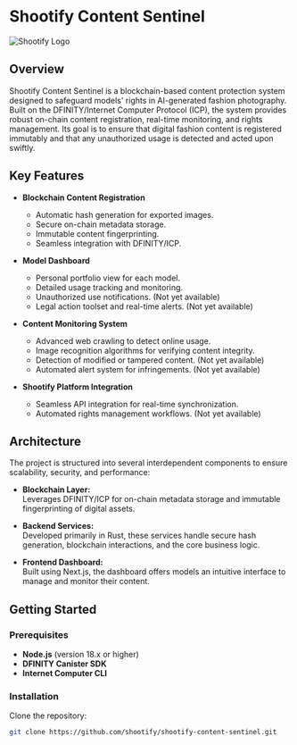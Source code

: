 # Shootify Content Sentinel

![Shootify Logo](./assets/logo.png) <!-- Replace with the actual path to your logo if available -->

## Overview

Shootify Content Sentinel is a blockchain-based content protection system designed to safeguard models' rights in AI-generated fashion photography. Built on the DFINITY/Internet Computer Protocol (ICP), the system provides robust on-chain content registration, real-time monitoring, and rights management. Its goal is to ensure that digital fashion content is registered immutably and that any unauthorized usage is detected and acted upon swiftly.

## Key Features

- **Blockchain Content Registration**
    - Automatic hash generation for exported images.
    - Secure on-chain metadata storage.
    - Immutable content fingerprinting.
    - Seamless integration with DFINITY/ICP.

- **Model Dashboard**
    - Personal portfolio view for each model.
    - Detailed usage tracking and monitoring.
    - Unauthorized use notifications. (Not yet available)
    - Legal action toolset and real-time alerts. (Not yet available)

- **Content Monitoring System**
    - Advanced web crawling to detect online usage.
    - Image recognition algorithms for verifying content integrity.
    - Detection of modified or tampered content. (Not yet available)
    - Automated alert system for infringements. (Not yet available)

- **Shootify Platform Integration**
    - Seamless API integration for real-time synchronization. 
    - Automated rights management workflows. (Not yet available)

## Architecture

The project is structured into several interdependent components to ensure scalability, security, and performance:

- **Blockchain Layer:**  
  Leverages DFINITY/ICP for on-chain metadata storage and immutable fingerprinting of digital assets.

- **Backend Services:**  
  Developed primarily in Rust, these services handle secure hash generation, blockchain interactions, and the core business logic.

- **Frontend Dashboard:**  
  Built using Next.js, the dashboard offers models an intuitive interface to manage and monitor their content.

## Getting Started

### Prerequisites

- **Node.js** (version 18.x or higher)
- **DFINITY Canister SDK**
- **Internet Computer CLI**

### Installation

Clone the repository:

```bash
git clone https://github.com/shootify/shootify-content-sentinel.git
